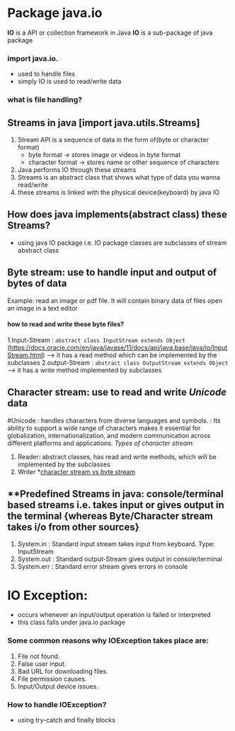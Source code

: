 # Package java.io
**IO** is a API or collection framework in Java
**IO** is a sub-package of java package    
### **import java.io.**
- used to handle files
- simply IO is used to read/write data
### what is file handling?
## Streams in java  [import java.utils.Streams]
  1. Stream API is a sequence of data in the form of(byte or character format)
     - byte format -> stores image or videos in byte format
     - character format -> stores name or other sequence of characters
  2. Java performs IO through these streams
  3. Streams is an abstract class that shows what type of data you wanna read/write
  4. these streams is linked with the physical device(keyboard) by java IO 
## How does java implements(abstract class) these Streams?
  - using java IO package i.e. IO package classes are subclasses of stream abstract class

## Byte stream: use to handle input and output of bytes of data  
   Example: read an image or pdf file. It will contain binary data of files
            open an image in a text editor
   #### **how to read and write these byte files?**
   1.Input-Stream : `abstract class InputStream extends Object`  (https://docs.oracle.com/en/java/javase/11/docs/api/java.base/java/io/InputStream.html) --> it has a read method which can be implemented by the subclasses
   2.output-Stream : `abstract class OutputStream extends Object` --> it has a write method implemented by subclasses
## Character stream: use to read and write *Unicode* data
   #Unicode : handles characters from diverse languages and symbols. 
            : Its ability to support a wide range of characters makes it essential for globalization, internationalization, and modern communication across different platforms and applications.
   *Types of character stream*: 
   1. Reader: abstract classes, has read and write methods, which will be implemented by the subclasses
   2. Writer
*[character stream vs byte stream](https://www.geeksforgeeks.org/character-stream-vs-byte-stream-java/)

## **Predefined Streams in java: console/terminal based streams i.e. takes input or gives output in the terminal {whereas Byte/Character stream takes i/o from other sources}
1. System.in : Standard input stream takes input from keyboard. 
   Type: InputStream
2. System.out : Standard output-Stream gives output in console/terminal
3. System.err : Standard error stream gives errors in console

# IO Exception: 
  - occurs whenever an input/output operation is failed or interpreted
  - this class falls under java.io package

### Some common reasons why IOException takes place are:
   1. File not found.
   2. False user input.
   3. Bad URL for downloading files.
   4. File permission causes.
   5. Input/Output device issues.
### How to handle IOException?
- using try-catch and finally blocks






